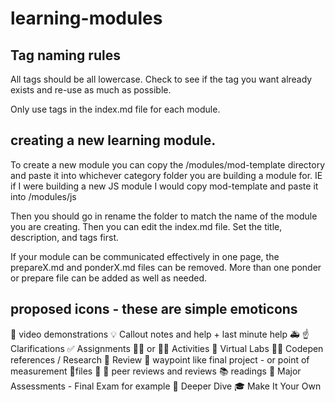 # learning-modules

## Tag naming rules

All tags should be all lowercase. Check to see if the tag you want already exists and re-use as much as possible.

Only use tags in the index.md file for each module.

## creating a new learning module.

To create a new module you can copy the /modules/mod-template directory and paste it into whichever category folder you are building a module for. IE if I were building a new JS module I would copy mod-template and paste it into /modules/js

Then you should go in rename the folder to match the name of the module you are creating. Then you can edit the index.md file. Set the title, description, and tags first.

If your module can be communicated effectively in one page, the prepareX.md and ponderX.md files can be removed. More than one ponder or prepare file can be added as well as needed.


## proposed icons - these are simple emoticons
🎦 video demonstrations
💡 Callout notes and help + last minute help 🚑
☝ Clarifications
✅ Assignments
👷‍♀️ or 🏃‍♂️ Activities
🧪 Virtual Labs
👨‍💻 Codepen references / Research
🔁 Review
📍 waypoint like final project - or point of measurement
📁files
💫 🔀 peer reviews and reviews
📚 readings
📐 Major Assessments - Final Exam for example
🤿 Deeper Dive
🎓 Make It Your Own